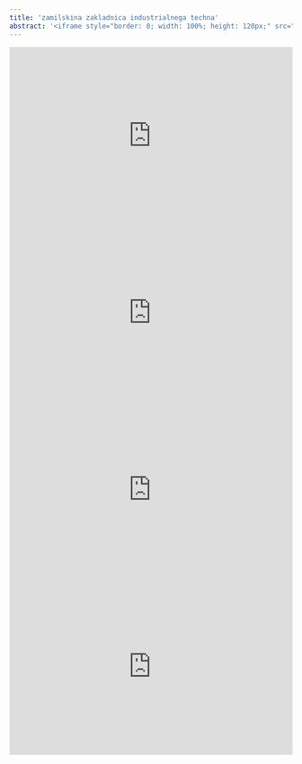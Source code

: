 ```yaml
---
title: 'zamilskina zakladnica industrialnega techna'
abstract: '<iframe style="border: 0; width: 100%; height: 120px;" src="https://bandcamp.com/EmbeddedPlayer/album=2735390019/size=large/bgcol=ffffff/linkcol=0687f5/tracklist=false/artwork=small/transparent=true/" seamless><a href="http://zamilskaofficial.bandcamp.com/album/untune-remastered">UNTUNE (Remastered) by Zamilska</a></iframe>'
---
```

<iframe width="100%" height="315" src="https://www.youtube.com/embed/n7qPrclkWbE" frameborder="0" allow="autoplay; encrypted-media" allowfullscreen></iframe>
<iframe width="100%" height="315" src="https://www.youtube.com/embed/cKqV9Oe2Bsg" frameborder="0" allow="autoplay; encrypted-media" allowfullscreen></iframe>
<iframe width="100%" height="315" src="https://www.youtube.com/embed/2TvFtRWnskY" frameborder="0" allow="autoplay; encrypted-media" allowfullscreen></iframe>
<iframe width="100%" height="315" src="https://www.youtube.com/embed/sySg7KU7NGw" frameborder="0" allow="autoplay; encrypted-media" allowfullscreen></iframe>
